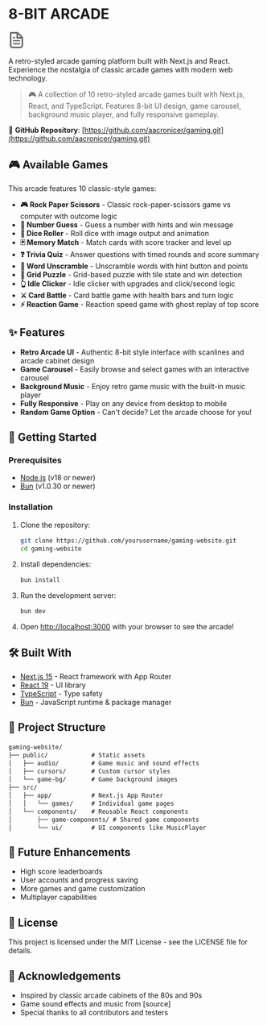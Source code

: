 # 8-BIT ARCADE

![8-BIT ARCADE Logo](public/file.svg)

A retro-styled arcade gaming platform built with Next.js and React. Experience the nostalgia of classic arcade games with modern web technology.

> 🎮 A collection of 10 retro-styled arcade games built with Next.js, React, and TypeScript. Features 8-bit UI design, game carousel, background music player, and fully responsive gameplay.

🔗 **GitHub Repository**: [https://github.com/aacronicer/gaming.git](https://github.com/aacronicer/gaming.git)

## 🎮 Available Games

This arcade features 10 classic-style games:

- **🎮 Rock Paper Scissors** - Classic rock-paper-scissors game vs computer with outcome logic
- **🔢 Number Guess** - Guess a number with hints and win message
- **🎲 Dice Roller** - Roll dice with image output and animation
- **🃏 Memory Match** - Match cards with score tracker and level up
- **❓ Trivia Quiz** - Answer questions with timed rounds and score summary
- **📝 Word Unscramble** - Unscramble words with hint button and points
- **🧩 Grid Puzzle** - Grid-based puzzle with tile state and win detection
- **👆 Idle Clicker** - Idle clicker with upgrades and click/second logic
- **⚔️ Card Battle** - Card battle game with health bars and turn logic
- **⚡ Reaction Game** - Reaction speed game with ghost replay of top score

## ✨ Features

- **Retro Arcade UI** - Authentic 8-bit style interface with scanlines and arcade cabinet design
- **Game Carousel** - Easily browse and select games with an interactive carousel
- **Background Music** - Enjoy retro game music with the built-in music player
- **Fully Responsive** - Play on any device from desktop to mobile
- **Random Game Option** - Can't decide? Let the arcade choose for you!

## 🚀 Getting Started

### Prerequisites

- [Node.js](https://nodejs.org/) (v18 or newer)
- [Bun](https://bun.sh/) (v1.0.30 or newer)

### Installation

1. Clone the repository:

   ```bash
   git clone https://github.com/yourusername/gaming-website.git
   cd gaming-website
   ```

2. Install dependencies:

   ```bash
   bun install
   ```

3. Run the development server:

   ```bash
   bun dev
   ```

4. Open [http://localhost:3000](http://localhost:3000) with your browser to see the arcade!

## 🛠️ Built With

- [Next.js 15](https://nextjs.org/) - React framework with App Router
- [React 19](https://react.dev/) - UI library
- [TypeScript](https://www.typescriptlang.org/) - Type safety
- [Bun](https://bun.sh/) - JavaScript runtime & package manager

## 📁 Project Structure

```
gaming-website/
├── public/            # Static assets
│   ├── audio/         # Game music and sound effects
│   ├── cursors/       # Custom cursor styles
│   └── game-bg/       # Game background images
├── src/
│   ├── app/           # Next.js App Router
│   │   └── games/     # Individual game pages
│   └── components/    # Reusable React components
│       ├── game-components/ # Shared game components
│       └── ui/        # UI components like MusicPlayer
```

## 🎯 Future Enhancements

- High score leaderboards
- User accounts and progress saving
- More games and game customization
- Multiplayer capabilities

## 📄 License

This project is licensed under the MIT License - see the LICENSE file for details.

## 👏 Acknowledgements

- Inspired by classic arcade cabinets of the 80s and 90s
- Game sound effects and music from [source]
- Special thanks to all contributors and testers
